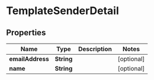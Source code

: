 

# TemplateSenderDetail


## Properties

| Name | Type | Description | Notes |
|------------ | ------------- | ------------- | -------------|
|**emailAddress** | **String** |  |  [optional] |
|**name** | **String** |  |  [optional] |



